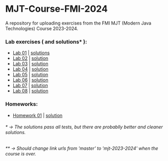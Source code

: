 # MJT-Course-FMI-2024
A repository for uploading exercises from the FMI MJT (Modern Java Technologies) Course 2023-2024.

### Lab exercises ( and solutions* ):
- <a href="https://github.com/fmi/java-course/tree/master/01-intro-to-java/lab">Lab 01</a> | <a href="https://github.com/asen-krasimirov/MJT-Course-2024/tree/main/labs/Week01/src">solutions</a> </br>
- <a href="https://github.com/fmi/java-course/tree/master/02-oop-in-java-i/lab">Lab 02</a> | <a href="https://github.com/asen-krasimirov/MJT-Course-2024/tree/main/labs/Week02/src">solution</a> </br>
- <a href="https://github.com/fmi/java-course/tree/master/03-oop-in-java-ii/lab">Lab 03</a> | <a href="https://github.com/asen-krasimirov/MJT-Course-2024/tree/main/labs/Week03/src">solution</a> </br>
- <a href="https://github.com/fmi/java-course/tree/master/04-collections-clean-code/lab">Lab 04</a> | <a href="https://github.com/asen-krasimirov/MJT-Course-2024/tree/main/labs/Week04/src">solution</a> </br>
- <a href="https://github.com/fmi/java-course/tree/master/05-generics/lab">Lab 05</a> | <a href="https://github.com/asen-krasimirov/MJT-Course-2024/tree/main/labs/Week05/src">solution</a> </br>
- <a href="https://github.com/fmi/java-course/tree/master/06-unit-testing-and-mocking/lab">Lab 06</a> | <a href="https://github.com/asen-krasimirov/MJT-Course-2024/tree/main/labs/Week06/">solution</a> </br>
- <a href="https://github.com/fmi/java-course/tree/master/07-io-streams-and-files/lab">Lab 07</a> | <a href="https://github.com/asen-krasimirov/MJT-Course-2024/tree/main/labs/Week07/">solution</a> </br>
- <a href="https://github.com/fmi/java-course/tree/master/08-lambdas-and-stream-api/lab">Lab 08</a> | <a href="https://github.com/asen-krasimirov/MJT-Course-2024/tree/main/labs/Week08/">solution</a> </br>

### Homeworks:
- <a href="https://github.com/fmi/java-course/tree/master/homeworks/01-rideright">Homework 01</a> | <a href="#">solution</a> </br>

###### * -> The solutions pass all tests, but there are probablly better and cleaner solutions.
###### ** -> Should change link urls from 'master' to 'mjt-2023-2024' when the course is over.
